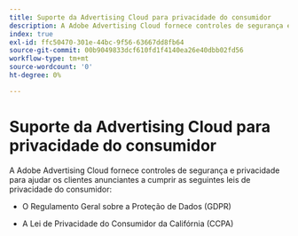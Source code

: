 ```yaml
---
title: Suporte da Advertising Cloud para privacidade do consumidor
description: A Adobe Advertising Cloud fornece controles de segurança e privacidade para ajudar os clientes anunciantes a cumprir as leis de privacidade do consumidor.
index: true
exl-id: ffc50470-301e-44bc-9f56-63667dd8fb64
source-git-commit: 00b9049833dcf610fd1f4140ea26e40dbb02fd56
workflow-type: tm+mt
source-wordcount: '0'
ht-degree: 0%

---
```


# Suporte da Advertising Cloud para privacidade do consumidor

A Adobe Advertising Cloud fornece controles de segurança e privacidade para ajudar os clientes anunciantes a cumprir as seguintes leis de privacidade do consumidor:

* O Regulamento Geral sobre a Proteção de Dados (GDPR)

* A Lei de Privacidade do Consumidor da Califórnia (CCPA)
